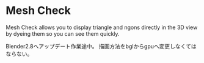 # Mesh Check

Mesh Check allows you to display triangle and ngons directly in the 3D view by
dyeing them so you can see them quickly.

Blender2.8へアップデート作業途中。
描画方法をbglからgpuへ変更しなくてはならない。
